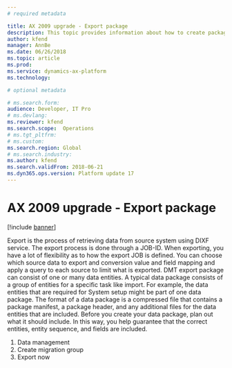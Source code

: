 ```yaml
---
# required metadata

title: AX 2009 upgrade - Export package
description: This topic provides information about how to create package templates that you can use to migrate data from Dynamics AX 2009 to Finance and Operations.
author: kfend
manager: AnnBe
ms.date: 06/26/2018
ms.topic: article
ms.prod: 
ms.service: dynamics-ax-platform
ms.technology: 

# optional metadata

# ms.search.form:  
audience: Developer, IT Pro
# ms.devlang: 
ms.reviewer: kfend
ms.search.scope:  Operations
# ms.tgt_pltfrm: 
# ms.custom: 
ms.search.region: Global
# ms.search.industry:
ms.author: kfend
ms.search.validFrom: 2018-06-21
ms.dyn365.ops.version: Platform update 17
---
```


# AX 2009 upgrade - Export package

[!include [banner](../includes/banner.md)]

Export is the process of retrieving data from source system using DIXF service. The export process is done through a JOB-ID. When exporting, you have a lot of flexibility as to how the export JOB is defined. You can choose which source data to export and conversion value and field mapping and apply a query to each source to limit what is exported. DMT export package can consist of one or many data entities. A typical data package consists of a group of entities for a specific task like import. For example, the data entities that are required for System setup might be part of one data package. The format of a data package is a compressed file that contains a package manifest, a package header, and any additional files for the data entities that are included.
Before you create your data package, plan out what it should include. In this way, you help guarantee that the correct entities, entity sequence, and fields are included. 

1.	Data management
2.	Create migration group 
3.	Export now  
